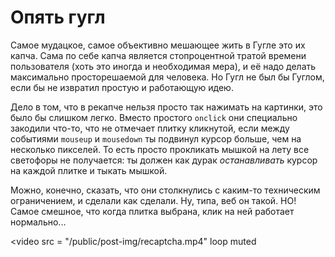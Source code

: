 # Опять гугл

Самое мудацкое, самое объективно мешающее жить в Гугле это их капча. Сама по себе капча является стопроцентной тратой времени пользователя (хоть это иногда и необходимая мера), и её надо делать максимально просторешаемой для человека. Но Гугл не был бы Гуглом, если бы не извратил простую и работающую идею.

Дело в том, что в рекапче нельзя просто так нажимать на картинки, это было бы слишком легко. Вместо простого `onclick` они специально закодили что-то, что не отмечает плитку кликнутой, если между событиями `mouseup` и `mousedown` ты подвинул курсор больше, чем на несколько пикселей. То есть просто прокликать мышкой на лету все светофоры не получается: ты должен как дурак _останавливать_ курсор на каждой плитке и тыкать мышкой.

Можно, конечно, сказать, что они столкнулись с каким-то техническим ограничением, и сделали как сделали. Ну, типа, веб он такой. НО! Самое смешное, что когда плитка выбрана, клик на ней работает нормально...

<video 
    src = "/public/post-img/recaptcha.mp4"
    loop
    muted
></video>